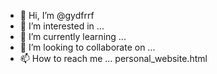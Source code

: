 - 👋 Hi, I’m @gydfrrf
- 👀 I’m interested in ...
- 🌱 I’m currently learning ...
- 💞️ I’m looking to collaborate on ...
- 📫 How to reach me ...
personal_website.html
<!---HDML
gydfrrf/gydfrrf is a ✨ special ✨ repository because its `README.md` (this file) appears on your GitHub profile.
You can click the Preview link to take a look at your changes.
--->

